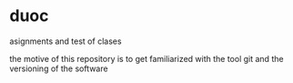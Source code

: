 # duoc
asignments and test of clases

the motive of this repository is to get familiarized
with the tool git and the versioning of the software
